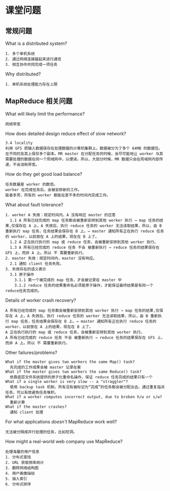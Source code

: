 # 课堂问题

## 常规问题

What is a distributed system?

```text
1. 多个单机系统
2. 通过网络连接器起来进行通信
3. 相互协作共同完成一项任务
```

Why distributed?

```text
1. 单机系统处理能力存在上限
```

## MapReduce 相关问题

What will likely limit the performance?

```text
网络带宽
```

How does detailed design reduce effect of slow network?

```text
3.4 locality
利用 GFS 把输入数据保存在处理数据的计算机集群上。数据被分为了多个 64MB 的数据包，在不同的及其上保存多个副本。MR master 在分配任务的时候，会尽可能地让 worker 与其需要处理的数据在同一个局域网中，以便读。所以，大部分时候，MR 数据只会在局域网内部传递，不会消耗带宽。
```

How do they get good load balance?

```text
任务数量是 worker 的数倍。
worker 在完成任务后，会被安排新的工作。
能者多劳，所有的 worker 都能在差不多的时间内完成工作。
```

What about fault tolerance?

```text
1. worker A 失效：规定时间内，A 没有响应 master 的应答
  1.1 A 所有已经完成的 map 任务都会被重新安排到其他 worker 执行 → map 任务的结果,仅保存在 A 上，A 失效后，执行 reduce 任务的 worker 无法读取结果，所以，由 B 重新执行 map 任务，任务结果会保存在 B 上。→ master 通知所有正在执行 reduce 任务的 worker，以前放在 A 上的结果，现在在 B 上了。
  1.2 A 正在执行执行的 map 或 reduce 任务，会被重新安排到其他 worker 执行。
  1.3 A 所有已经完成的 reduce 任务 不会 被重新执行 → reduce 任务的结果保存在 GFS 上，而非 A 上。所以 不 需要重新执行。
2. master 失效：规定时间内，master 没有响应。
  2.1 通知 client 任务失败。
3. 失效存在的语义表示
  3.1 原子操作
    3.1.1 第一个被完成的 map 任务，才会被记录在 master 中
    3.1.2 reduce 任务的结果重命名必须是原子操作，才能保证最终结果是有同一个 reduce任务完成的。
```

Details of worker crash recovery?

```text
A 所有已经完成的 map 任务都会被重新安排到其他 worker 执行 → map 任务的结果,仅保存在 A 上，A 失效后，执行 reduce 任务的 worker 无法读取结果，所以，由 B 重新执行 map 任务，任务结果会保存在 B 上。→ master 通知所有正在执行 reduce 任务的 worker，以前放在 A 上的结果，现在在 B 上了。
A 正在执行执行的 map 或 reduce 任务，会被重新安排到其他 worker 执行。
A 所有已经完成的 reduce 任务 不会 被重新执行 → reduce 任务的结果保存在 GFS 上，而非 A 上。所以 不 需要重新执行。
```

Other failures/problems?

```text
What if the master gives two workers the same Map() task?
  先完成的工作成果会被 master 记录在案
What if the master gives two workers the same Reduce() task?
  依靠底层文件系统提供的原子化重命名操作，保证 reduce 任务完成的结果只有一个
What if a single worker is very slow -- a "straggler"?
  使用 backup task 机制，所有没有被标记为“完成”的任务都会被分配出去。通过重复指派任务，可以有效避免任务堆积。
What if a worker computes incorrect output, due to broken h/w or s/w?
  重新计算
What if the master crashes?
  通知 client 处理
```

For what applications *doesn't* MapReduce work well?

```text
无法被分隔成并行处理的任务，比如挖洞。

```

How might a real-world web company use MapReduce?

```text
处理海量的用户信息
1. 分布式查找
2. URL 获取频率统计
3. 翻转网络结构图
4. 用户画像描绘
5. 插入索引
6. 分布式排序
```

